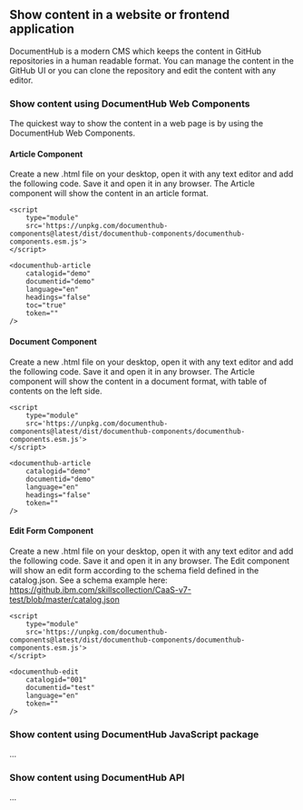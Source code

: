 ## Show content in a website or frontend application

DocumentHub is a modern CMS which keeps the content in GitHub repositories in a human readable format. You can manage the content in the GitHub UI or you can clone the repository and edit the content with any editor.


### Show content using DocumentHub Web Components

The quickest way to show the content in a web page is by using the DocumentHub Web Components.


#### Article Component

Create a new .html file on your desktop, open it with any text editor and add the following code. Save it and open it in any browser. The Article component will show the content in an article format.

```
<script 
    type="module" 
    src='https://unpkg.com/documenthub-components@latest/dist/documenthub-components/documenthub-components.esm.js'>
</script>

<documenthub-article
    catalogid="demo"
    documentid="demo"
    language="en"
    headings="false"
    toc="true"
    token=""
/>
```


#### Document Component

Create a new .html file on your desktop, open it with any text editor and add the following code. Save it and open it in any browser. The Article component will show the content in a document format, with table of contents on the left side.

```
<script 
    type="module" 
    src='https://unpkg.com/documenthub-components@latest/dist/documenthub-components/documenthub-components.esm.js'>
</script>

<documenthub-article
    catalogid="demo"
    documentid="demo"
    language="en"
    headings="false"
    token=""
/>
```


#### Edit Form Component

Create a new .html file on your desktop, open it with any text editor and add the following code. Save it and open it in any browser. The Edit component will show an edit form according to the schema field defined in the catalog.json. See a schema example here: https://github.ibm.com/skillscollection/CaaS-v7-test/blob/master/catalog.json

```
<script 
    type="module" 
    src='https://unpkg.com/documenthub-components@latest/dist/documenthub-components/documenthub-components.esm.js'>
</script>

<documenthub-edit
    catalogid="001"
    documentid="test"
    language="en"
    token=""
/>
```

### Show content using DocumentHub JavaScript package

...


### Show content using DocumentHub API

...

